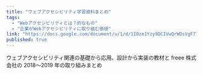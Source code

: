 ```yaml
---
title: "ウェブアクセシビリティ学習資料まとめ"
tags:
  - "Webアクセシビリティとは？的なもの"
  - "企業がWebアクセシビリティに取り組む価値"
link: "https://docs.google.com/document/u/1/d/1IOze1Yzy9DCIVwQrWDsVgF770AHBExXc0wx0ypth6bA/edit"
published: true
---
```


ウェブアクセシビリティ関連の基礎から応用、設計から実装の教材と freee 株式会社の 2018〜2019 年の取り組みまとめ
